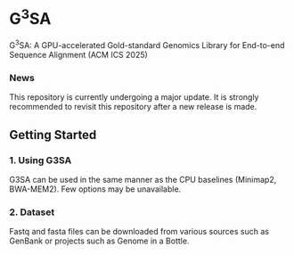# G<sup>3</sup>SA
G<sup>3</sup>SA: A GPU-accelerated Gold-standard Genomics Library for End-to-end Sequence Alignment (ACM ICS 2025)

### News
This repository is currently undergoing a major update.
It is strongly recommended to revisit this repository after a new release is made.

## Getting Started
### 1. Using G3SA
   
G3SA can be used in the same manner as the CPU baselines (Minimap2, BWA-MEM2).
Few options may be unavailable.

### 2. Dataset
   
Fastq and fasta files can be downloaded from various sources such as GenBank or projects such as Genome in a Bottle.
